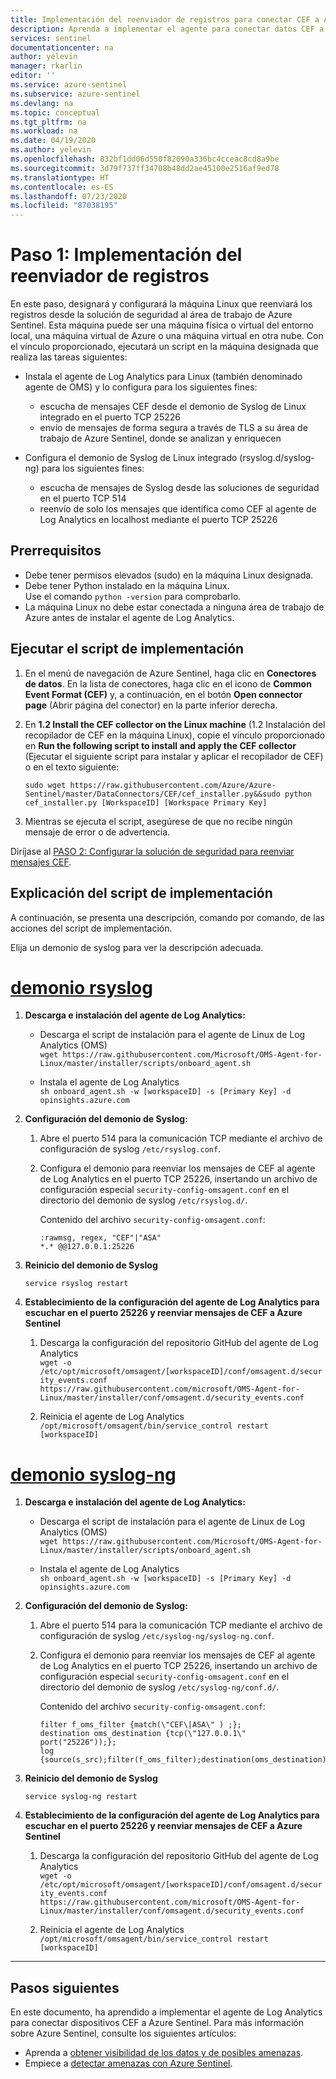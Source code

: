 ```yaml
---
title: Implementación del reenviador de registros para conectar CEF a Azure Sentinel | Microsoft Docs
description: Aprenda a implementar el agente para conectar datos CEF a Azure Sentinel.
services: sentinel
documentationcenter: na
author: yelevin
manager: rkarlin
editor: ''
ms.service: azure-sentinel
ms.subservice: azure-sentinel
ms.devlang: na
ms.topic: conceptual
ms.tgt_pltfrm: na
ms.workload: na
ms.date: 04/19/2020
ms.author: yelevin
ms.openlocfilehash: 832bf1dd06d550f82090a336bc4cceac8cd8a9be
ms.sourcegitcommit: 3d79f737ff34708b48dd2ae45100e2516af9ed78
ms.translationtype: HT
ms.contentlocale: es-ES
ms.lasthandoff: 07/23/2020
ms.locfileid: "87038195"
---
```

# <a name="step-1-deploy-the-log-forwarder"></a>Paso 1: Implementación del reenviador de registros


En este paso, designará y configurará la máquina Linux que reenviará los registros desde la solución de seguridad al área de trabajo de Azure Sentinel. Esta máquina puede ser una máquina física o virtual del entorno local, una máquina virtual de Azure o una máquina virtual en otra nube. Con el vínculo proporcionado, ejecutará un script en la máquina designada que realiza las tareas siguientes:
- Instala el agente de Log Analytics para Linux (también denominado agente de OMS) y lo configura para los siguientes fines:
    - escucha de mensajes CEF desde el demonio de Syslog de Linux integrado en el puerto TCP 25226
    - envío de mensajes de forma segura a través de TLS a su área de trabajo de Azure Sentinel, donde se analizan y enriquecen

- Configura el demonio de Syslog de Linux integrado (rsyslog.d/syslog-ng) para los siguientes fines:
    - escucha de mensajes de Syslog desde las soluciones de seguridad en el puerto TCP 514
    - reenvío de solo los mensajes que identifica como CEF al agente de Log Analytics en localhost mediante el puerto TCP 25226
 
## <a name="prerequisites"></a>Prerrequisitos

- Debe tener permisos elevados (sudo) en la máquina Linux designada.
- Debe tener Python instalado en la máquina Linux.<br>Use el comando `python -version` para comprobarlo.
- La máquina Linux no debe estar conectada a ninguna área de trabajo de Azure antes de instalar el agente de Log Analytics.

## <a name="run-the-deployment-script"></a>Ejecutar el script de implementación
 
1. En el menú de navegación de Azure Sentinel, haga clic en **Conectores de datos**. En la lista de conectores, haga clic en el icono de **Common Event Format (CEF)** y, a continuación, en el botón **Open connector page** (Abrir página del conector) en la parte inferior derecha. 

1. En **1.2 Install the CEF collector on the Linux machine** (1.2 Instalación del recopilador de CEF en la máquina Linux), copie el vínculo proporcionado en **Run the following script to install and apply the CEF collector** (Ejecutar el siguiente script para instalar y aplicar el recopilador de CEF) o en el texto siguiente:

     `sudo wget https://raw.githubusercontent.com/Azure/Azure-Sentinel/master/DataConnectors/CEF/cef_installer.py&&sudo python cef_installer.py [WorkspaceID] [Workspace Primary Key]`

1. Mientras se ejecuta el script, asegúrese de que no recibe ningún mensaje de error o de advertencia.

Diríjase al [PASO 2: Configurar la solución de seguridad para reenviar mensajes CEF](connect-cef-solution-config.md).

## <a name="deployment-script-explained"></a>Explicación del script de implementación

A continuación, se presenta una descripción, comando por comando, de las acciones del script de implementación.

Elija un demonio de syslog para ver la descripción adecuada.

# <a name="rsyslog-daemon"></a>[demonio rsyslog](#tab/rsyslog)

1. **Descarga e instalación del agente de Log Analytics:**

    - Descarga el script de instalación para el agente de Linux de Log Analytics (OMS)<br>
        `wget https://raw.githubusercontent.com/Microsoft/OMS-Agent-for-Linux/master/installer/scripts/onboard_agent.sh`

    - Instala el agente de Log Analytics<br>
        `sh onboard_agent.sh -w [workspaceID] -s [Primary Key] -d opinsights.azure.com`

1. **Configuración del demonio de Syslog:**

    1. Abre el puerto 514 para la comunicación TCP mediante el archivo de configuración de syslog `/etc/rsyslog.conf`.

    1. Configura el demonio para reenviar los mensajes de CEF al agente de Log Analytics en el puerto TCP 25226, insertando un archivo de configuración especial `security-config-omsagent.conf` en el directorio del demonio de syslog `/etc/rsyslog.d/`.

        Contenido del archivo `security-config-omsagent.conf`:

        ```console
        :rawmsg, regex, "CEF"|"ASA"
        *.* @@127.0.0.1:25226
        ```

1. **Reinicio del demonio de Syslog**

    `service rsyslog restart`

1. **Establecimiento de la configuración del agente de Log Analytics para escuchar en el puerto 25226 y reenviar mensajes de CEF a Azure Sentinel**

    1. Descarga la configuración del repositorio GitHub del agente de Log Analytics<br>
        `wget -o /etc/opt/microsoft/omsagent/[workspaceID]/conf/omsagent.d/security_events.conf https://raw.githubusercontent.com/microsoft/OMS-Agent-for-Linux/master/installer/conf/omsagent.d/security_events.conf`


    1. Reinicia el agente de Log Analytics<br>
        `/opt/microsoft/omsagent/bin/service_control restart [workspaceID]`

# <a name="syslog-ng-daemon"></a>[demonio syslog-ng](#tab/syslogng)

1. **Descarga e instalación del agente de Log Analytics:**

    - Descarga el script de instalación para el agente de Linux de Log Analytics (OMS)<br>`wget https://raw.githubusercontent.com/Microsoft/OMS-Agent-for-Linux/master/installer/scripts/onboard_agent.sh`

    - Instala el agente de Log Analytics<br>`sh onboard_agent.sh -w [workspaceID] -s [Primary Key] -d opinsights.azure.com`

1. **Configuración del demonio de Syslog:**

    1. Abre el puerto 514 para la comunicación TCP mediante el archivo de configuración de syslog `/etc/syslog-ng/syslog-ng.conf`.

    1. Configura el demonio para reenviar los mensajes de CEF al agente de Log Analytics en el puerto TCP 25226, insertando un archivo de configuración especial `security-config-omsagent.conf` en el directorio del demonio de syslog `/etc/syslog-ng/conf.d/`.

        Contenido del archivo `security-config-omsagent.conf`:

        ```console
        filter f_oms_filter {match(\"CEF\|ASA\" ) ;};
        destination oms_destination {tcp(\"127.0.0.1\" port("25226"));};
        log {source(s_src);filter(f_oms_filter);destination(oms_destination);};
        ```

1. **Reinicio del demonio de Syslog**

    `service syslog-ng restart`

1. **Establecimiento de la configuración del agente de Log Analytics para escuchar en el puerto 25226 y reenviar mensajes de CEF a Azure Sentinel**

    1. Descarga la configuración del repositorio GitHub del agente de Log Analytics<br>
        `wget -o /etc/opt/microsoft/omsagent/[workspaceID]/conf/omsagent.d/security_events.conf https://raw.githubusercontent.com/microsoft/OMS-Agent-for-Linux/master/installer/conf/omsagent.d/security_events.conf`


    1. Reinicia el agente de Log Analytics<br>
        `/opt/microsoft/omsagent/bin/service_control restart [workspaceID]`

---

## <a name="next-steps"></a>Pasos siguientes
En este documento, ha aprendido a implementar el agente de Log Analytics para conectar dispositivos CEF a Azure Sentinel. Para más información sobre Azure Sentinel, consulte los siguientes artículos:
- Aprenda a [obtener visibilidad de los datos y de posibles amenazas](quickstart-get-visibility.md).
- Empiece a [detectar amenazas con Azure Sentinel](tutorial-detect-threats.md).

